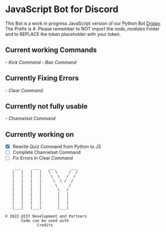 <h1>JavaScript Bot for Discord</h1>

This Bot is a work in progress JavaScript version of our Python Bot <a href='https://github.com/ItIzYe/Va'>Drippy</a>.
The Prefix is *#*. Please remember to NOT import the *node_modules* Folder and to REPLACE the token placeholder with your token.

## Current working Commands
*- Kick Command*
*- Ban Command*

## Currently Fixing Errors
*- Clear Command*

## Currently not fully usable
*- Channelset Command*

## Currently working on
- [x] Rewrite Quiz Command from Python to JS
- [ ] Complete Channelset Command
- [ ] Fix Errors in Clear Command

```
    ___     ___    ___       ___
   |   |   |   |   \  \     /  /
   |   |   |   |    \  \   /  /
   |   |   |   |     \  \ /  /
   |   |   |   |      \     /
   |   |   |   |       \   /
   |   |   |   |       |   |
   |   |   |   |       |   |
   |   |   |   |       |   |
   |___|   |___|       |___|

© 2022 @IIY Development and Partners
       Code can be used with
              Credits
```
